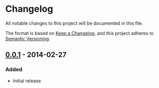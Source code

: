 # Changelog

All notable changes to this project will be documented in this file.

The format is based on [Keep a Changelog](https://keepachangelog.com/en/1.1.0/),
and this project adheres to
[Semantic Versioning](https://semver.org/spec/v2.0.0.html).

## [0.0.1] - 2014-02-27

### Added

- Initial release

[0.0.1]: https://github.com/shapeshed/wenmoon/releases/tag/0.0.1
